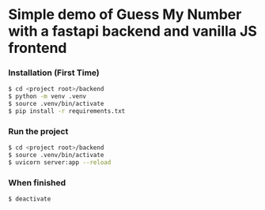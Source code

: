 # Simple demo of Guess My Number with a fastapi backend and vanilla JS frontend

### Installation (First Time)
```bash
$ cd <project root>/backend
$ python -m venv .venv
$ source .venv/bin/activate
$ pip install -r requirements.txt
```

### Run the project
```bash
$ cd <project root>/backend
$ source .venv/bin/activate
$ uvicorn server:app --reload
```

### When finished
```bash
$ deactivate
```